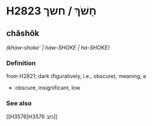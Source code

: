 # H2823 חָשֹׁךְ / חשך

## châshôk

_(khaw-shoke' | haw-SHOKE | ha-SHOKE)_

### Definition

from H2821; dark (figuratively, i.e., obscure); meaning; a

- obscure, insignificant, low

### See also

[[H3576|H3576 כזב]]
